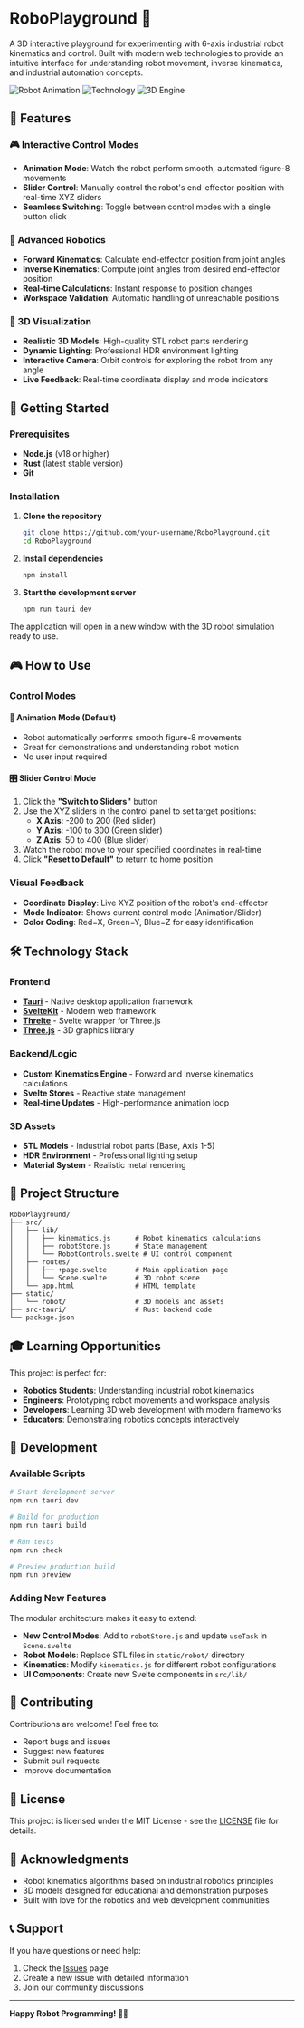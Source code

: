 # RoboPlayground 🤖


A 3D interactive playground for experimenting with 6-axis industrial robot kinematics and control. Built with modern web technologies to provide an intuitive interface for understanding robot movement, inverse kinematics, and industrial automation concepts.

![Robot Animation](https://img.shields.io/badge/Robot-6%20Axis-orange) ![Technology](https://img.shields.io/badge/Tech-Tauri%20%2B%20Svelte-blue) ![3D Engine](https://img.shields.io/badge/3D-Three.js%20%2B%20Threlte-green)

## 🎯 Features

### 🎮 Interactive Control Modes
- **Animation Mode**: Watch the robot perform smooth, automated figure-8 movements
- **Slider Control**: Manually control the robot's end-effector position with real-time XYZ sliders
- **Seamless Switching**: Toggle between control modes with a single button click

### 🔧 Advanced Robotics
- **Forward Kinematics**: Calculate end-effector position from joint angles
- **Inverse Kinematics**: Compute joint angles from desired end-effector position
- **Real-time Calculations**: Instant response to position changes
- **Workspace Validation**: Automatic handling of unreachable positions

### 🎨 3D Visualization
- **Realistic 3D Models**: High-quality STL robot parts rendering
- **Dynamic Lighting**: Professional HDR environment lighting
- **Interactive Camera**: Orbit controls for exploring the robot from any angle
- **Live Feedback**: Real-time coordinate display and mode indicators

## 🚀 Getting Started

### Prerequisites
- **Node.js** (v18 or higher)
- **Rust** (latest stable version)
- **Git**

### Installation

1. **Clone the repository**
   ```bash
   git clone https://github.com/your-username/RoboPlayground.git
   cd RoboPlayground
   ```

2. **Install dependencies**
   ```bash
   npm install
   ```

3. **Start the development server**
   ```bash
   npm run tauri dev
   ```

The application will open in a new window with the 3D robot simulation ready to use.

## 🎮 How to Use

### Control Modes

#### 🔄 Animation Mode (Default)
- Robot automatically performs smooth figure-8 movements
- Great for demonstrations and understanding robot motion
- No user input required

#### 🎛️ Slider Control Mode
1. Click the **"Switch to Sliders"** button
2. Use the XYZ sliders in the control panel to set target positions:
   - **X Axis**: -200 to 200 (Red slider)
   - **Y Axis**: -100 to 300 (Green slider) 
   - **Z Axis**: 50 to 400 (Blue slider)
3. Watch the robot move to your specified coordinates in real-time
4. Click **"Reset to Default"** to return to home position

### Visual Feedback
- **Coordinate Display**: Live XYZ position of the robot's end-effector
- **Mode Indicator**: Shows current control mode (Animation/Slider)
- **Color Coding**: Red=X, Green=Y, Blue=Z for easy identification

## 🛠️ Technology Stack

### Frontend
- **[Tauri](https://tauri.app/)** - Native desktop application framework
- **[SvelteKit](https://kit.svelte.dev/)** - Modern web framework
- **[Threlte](https://threlte.xyz/)** - Svelte wrapper for Three.js
- **[Three.js](https://threejs.org/)** - 3D graphics library

### Backend/Logic
- **Custom Kinematics Engine** - Forward and inverse kinematics calculations
- **Svelte Stores** - Reactive state management
- **Real-time Updates** - High-performance animation loop

### 3D Assets
- **STL Models** - Industrial robot parts (Base, Axis 1-5)
- **HDR Environment** - Professional lighting setup
- **Material System** - Realistic metal rendering

## 📁 Project Structure

```
RoboPlayground/
├── src/
│   ├── lib/
│   │   ├── kinematics.js      # Robot kinematics calculations
│   │   ├── robotStore.js      # State management
│   │   └── RobotControls.svelte # UI control component
│   ├── routes/
│   │   ├── +page.svelte       # Main application page
│   │   └── Scene.svelte       # 3D robot scene
│   └── app.html               # HTML template
├── static/
│   └── robot/                 # 3D models and assets
├── src-tauri/                 # Rust backend code
└── package.json
```

## 🎓 Learning Opportunities

This project is perfect for:

- **Robotics Students**: Understanding industrial robot kinematics
- **Engineers**: Prototyping robot movements and workspace analysis
- **Developers**: Learning 3D web development with modern frameworks
- **Educators**: Demonstrating robotics concepts interactively

## 🔧 Development

### Available Scripts

```bash
# Start development server
npm run tauri dev

# Build for production
npm run tauri build

# Run tests
npm run check

# Preview production build
npm run preview
```

### Adding New Features

The modular architecture makes it easy to extend:

- **New Control Modes**: Add to `robotStore.js` and update `useTask` in `Scene.svelte`
- **Robot Models**: Replace STL files in `static/robot/` directory
- **Kinematics**: Modify `kinematics.js` for different robot configurations
- **UI Components**: Create new Svelte components in `src/lib/`

## 🤝 Contributing

Contributions are welcome! Feel free to:

- Report bugs and issues
- Suggest new features
- Submit pull requests
- Improve documentation

## 📄 License

This project is licensed under the MIT License - see the [LICENSE](LICENSE) file for details.

## 🙏 Acknowledgments

- Robot kinematics algorithms based on industrial robotics principles
- 3D models designed for educational and demonstration purposes
- Built with love for the robotics and web development communities

## 📞 Support

If you have questions or need help:

1. Check the [Issues](https://github.com/your-username/RoboPlayground/issues) page
2. Create a new issue with detailed information
3. Join our community discussions

---

**Happy Robot Programming! 🤖✨**
